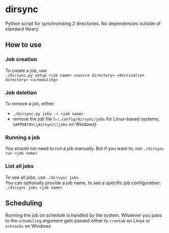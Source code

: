 # dirsync

Python script for synchronising 2 directories. No dependencies outside of standard library

## How to use

### Job creation

To create a job, use  
`./dirsync.py setup <job name> <source directory> <destination directory> <scheduling>`

### Job deletion

To remove a job, either:

- `./dirsync.py jobs -r <job name>`
- remove the job file (`~/.config/dirsync/jobs` for Linux-based systems, `%APPDATA%\\dirsync\\jobs` on Windows)

### Running a job

You should not need to run a job manually. But if you want to, run `./dirsync run <job name>`

### List all jobs

To see all jobs, use `./dirsync jobs`  
You can optionally provide a job name, to see a specific job configuration: `./dirsync jobs <job name>`

## Scheduling

Running the job on schedule is handled by the system. Whatever you pass to the `scheduling` argument gets passed either to `crontab` on Linux or `schtasks` on Windows
